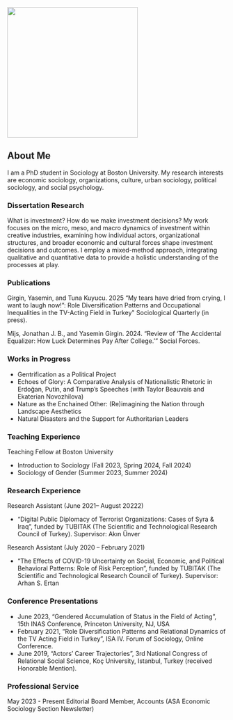 
<img src="https://user-images.githubusercontent.com/101941078/192922194-5a75ba70-42a1-4767-9948-b1908ff122dd.jpg" width="300">

## About Me

I am a PhD student in Sociology at Boston University. My research interests are economic sociology, organizations, culture, urban sociology, political sociology, and social psychology. 

### Dissertation Research
What is investment? How do we make investment decisions? My work focuses on the micro, meso, and macro dynamics of investment within creative industries, examining how individual actors, organizational structures, and broader economic and cultural forces shape investment decisions and outcomes. I employ a mixed-method approach, integrating qualitative and quantitative data to provide a holistic understanding of the processes at play. 


### Publications
Girgin, Yasemin, and Tuna Kuyucu. 2025 “My tears have dried from crying, I want to laugh now!”: Role Diversification Patterns and Occupational Inequalities in the TV-Acting Field in Turkey" Sociological Quarterly (in press). 

Mijs, Jonathan J. B., and Yasemin Girgin. 2024. “Review of ‘The Accidental Equalizer: How Luck Determines Pay After College.’” Social Forces.

### Works in Progress
- Gentrification as a Political Project
- Echoes of Glory: A Comparative Analysis of Nationalistic Rhetoric in Erdoğan, Putin, and Trump’s Speeches (with Taylor Beauvais and Ekaterian Novozhilova)
- Nature as the Enchained Other: (Re)imagining the Nation through Landscape Aesthetics
- Natural Disasters and the Support for Authoritarian Leaders

### Teaching Experience
Teaching Fellow at Boston University 
- Introduction to Sociology (Fall 2023, Spring 2024, Fall 2024)
- Sociology of Gender (Summer 2023, Summer 2024)

  
### Research Experience	
Research Assistant (June 2021– August 20222)
- “Digital Public Diplomacy of Terrorist Organizations: Cases of Syra & Iraq”, funded by TUBITAK (The Scientific and Technological Research Council of Turkey).  Supervisor: Akın Ünver
  
Research Assistant (July 2020 – February 2021)
- “The Effects of COVID-19 Uncertainty on Social, Economic, and Political Behavioral Patterns: Role of Risk Perception”, funded by TUBITAK (The Scientific and Technological Research Council of Turkey). Supervisor: Arhan S. Ertan

### Conference Presentations
- June 2023, “Gendered Accumulation of Status in the Field of Acting”, 15th INAS Conference, Princeton University, NJ, USA
- February 2021, “Role Diversification Patterns and Relational Dynamics of the TV Acting Field in Turkey”, ISA IV. Forum of Sociology, Online Conference.
- June 2019, “Actors’ Career Trajectories”, 3rd National Congress of Relational Social Science, Koç University, Istanbul, Turkey (received Honorable Mention).

### Professional Service	
May 2023 - Present 
Editorial Board Member, Accounts (ASA Economic Sociology Section Newsletter) 

